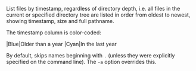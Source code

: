 List files by timestamp, regardless of directory depth, i.e. all files in the current or specified directory tree are listed in order from oldest to newest, showing timestamp, size and full pathname.

The timestamp column is color-coded:

|Blue|Older than a year
|Cyan|In the last year

By default, skips names beginning with `.` (unless they were explicitly specified on the command line). The `-a` option overrides this.
